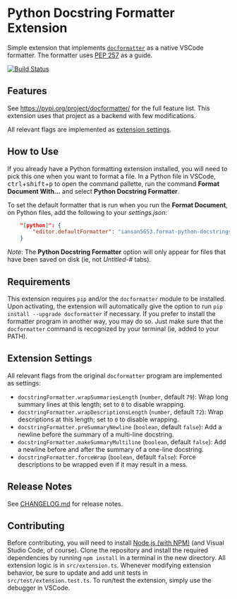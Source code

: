 # Python Docstring Formatter Extension

Simple extension that implements
[`docformatter`](https://pypi.org/project/docformatter/) as a native VSCode
formatter. The formatter uses
[PEP 257](https://www.python.org/dev/peps/pep-0257/) as a guide.

[![Build Status](https://dev.azure.com/iansan5653/vscode-format-python-docstrings/_apis/build/status/iansan5653.vscode-format-python-docstrings?branchName=master)](https://dev.azure.com/iansan5653/vscode-format-python-docstrings/_build/latest?definitionId=1&branchName=master)

## Features

See https://pypi.org/project/docformatter/ for the full feature list. This
extension uses that project as a backend with few modifications.

All relevant flags are implemented as [extension settings](#extension-settings).

## How to Use

If you already have a Python formatting extension installed, you will need to
pick this one when you want to format a file. In a Python file in VSCode,
<kbd>ctrl</kbd>+<kbd>shift</kbd>+<kbd>p</kbd> to open the command pallette,
run the command **Format Document With...** and select
**Python Docstring Formatter**.

To set the default formatter that is run when you run the **Format Document**,
on Python files, add the following to your *settings.json*:

```json
    "[python]": {
        "editor.defaultFormatter": "iansan5653.format-python-docstrings"
    }
```

*Note*: The **Python Docstring Formatter** option will only appear for files
that have been saved on disk (ie, not *Untitled-#* tabs).

## Requirements

This extension requires `pip` and/or the `docformatter` module to be installed.
Upon activating, the extension will automatically give the option to run
`pip install --upgrade docformatter` if necessary. If you prefer to install the
formatter program in another way, you may do so. Just make sure that the
`docformatter` command is recognized by your terminal (ie, added to your PATH).

## Extension Settings

All relevant flags from the original `docformatter` program are implemented as
settings:

* `docstringFormatter.wrapSummariesLength` (`number`, default `79`): Wrap long 
    summary lines at this length; set to `0` to disable wrapping.
* `docstringFormatter.wrapDescriptionsLength` (`number`, default `72`): Wrap 
    descriptions at this length; set to `0` to disable wrapping.
* `docstringFormatter.preSummaryNewline` (`boolean`, default `false`): Add a 
    newline before the summary of a multi-line docstring.
* `docstringFormatter.makeSummaryMultiline` (`boolean`, default `false`): Add a 
    newline before and after the summary of a one-line docstring.
* `docstringFormatter.forceWrap` (`boolean`, default `false`): Force 
    descriptions to be wrapped even if it may result in a mess.

## Release Notes

See [CHANGELOG.md](CHANGELOG.md) for release notes.

## Contributing

Before contributing, you will need to install
[Node.js (with NPM)](https://nodejs.org/en/) (and Visual Studio Code, of course).
Clone the repository and install the required dependencies by running
`npm install` in a terminal in the new directory. All extension logic is in
`src/extension.ts`. Whenever modifying extension behavior, be sure to update and
add unit tests in `src/test/extension.test.ts`. To run/test the extension,
simply use the debugger in VSCode.